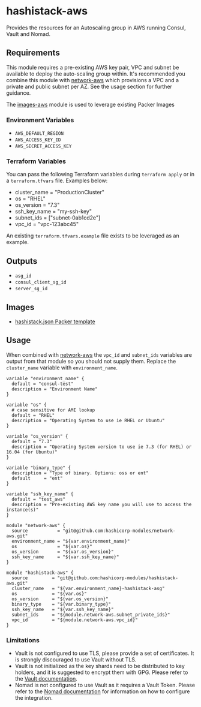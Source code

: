 # hashistack-aws     
Provides the resources for an Autoscaling group in AWS running Consul, Vault and Nomad.

## Requirements  

This module requires a pre-existing AWS key pair, VPC and subnet be available to
deploy the auto-scaling group within. It's recommended you combine this module
with [network-aws](https://github.com/hashicorp-modules/network-aws/) which
provisions a VPC and a private and public subnet per AZ. See the usage section
for further guidance.

The [images-aws](https://github.com/hashicorp-modules/images-aws) module is used
 to leverage existing Packer Images

### Environment Variables

- `AWS_DEFAULT_REGION`
- `AWS_ACCESS_KEY_ID`
- `AWS_SECRET_ACCESS_KEY`

### Terraform Variables

You can pass the following Terraform variables during `terraform apply` or
in a `terraform.tfvars` file. Examples below:

- cluster_name = "ProductionCluster"
- os = "RHEL"
- os_version = "7.3"
- ssh_key_name = "my-ssh-key"
- subnet_ids = ["subnet-0ab1cd2e"]
- vpc_id = "vpc-123abc45"

An existing `terraform.tfvars.example` file exists to be leveraged as an example.
## Outputs

- `asg_id`
- `consul_client_sg_id`
- `server_sg_id`

## Images

- [hashistack.json Packer template](https://github.com/hashicorp-modules/packer-templates/blob/master/hashistack/hashistack.json)

## Usage

When combined with [network-aws](https://github.com/hashicorp-modules/network-aws/)
the `vpc_id` and `subnet_ids` variables are output from that module so you should
not supply them. Replace the `cluster_name` variable with `environment_name`.

```hcl
variable "environment_name" {
  default = "consul-test"
  description = "Environment Name"
}

variable "os" {
  # case sensitive for AMI lookup
  default = "RHEL"
  description = "Operating System to use ie RHEL or Ubuntu"
}

variable "os_version" {
  default = "7.3"
  description = "Operating System version to use ie 7.3 (for RHEL) or 16.04 (for Ubuntu)"
}

variable "binary_type" {
  description = "Type of binary. Options: oss or ent"
  default     = "ent"
}

variable "ssh_key_name" {
  default = "test_aws"
  description = "Pre-existing AWS key name you will use to access the instance(s)"
}

module "network-aws" {
  source           = "git@github.com:hashicorp-modules/network-aws.git"
  environment_name = "${var.environment_name}"
  os               = "${var.os}"
  os_version       = "${var.os_version}"
  ssh_key_name     = "${var.ssh_key_name}"
}

module "hashistack-aws" {
  source         = "git@github.com:hashicorp-modules/hashistack-aws.git"
  cluster_name   = "${var.environment_name}-hashistack-asg"
  os             = "${var.os}"
  os_version     = "${var.os_version}"
  binary_type    = "${var.binary_type}"
  ssh_key_name   = "${var.ssh_key_name}"
  subnet_ids     = "${module.network-aws.subnet_private_ids}"
  vpc_id         = "${module.network-aws.vpc_id}"
}
```
### Limitations
- Vault is not configured to use TLS, please provide a set of certificates. It is strongly discouraged to use Vault without TLS.
- Vault is not initialized as the key shards need to be distributed to key holders, and it is suggested to encrypt them with GPG. Please refer to the [Vault documentation](https://www.vaultproject.io/docs/internals/architecture.html).
- Nomad is not configured to use Vault as it requires a Vault Token. Please refer to the [Nomad documentation](https://www.nomadproject.io/docs/vault-integration/) for information on how to configure the integration.
